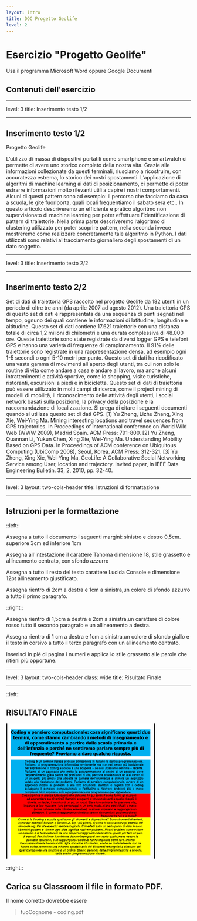 ```yaml
---
layout: intro
title: DOC Progetto Geolife
level: 2
---
```


# Esercizio "Progetto Geolife"

Usa il programma Microsoft Word oppure Google Documenti

## Contenuti dell'esercizio

<Toc columns="2" maxDepth="3" minDepth="3" mode="all" />

---
level: 3
title: Inserimento testo 1/2

---

## Inserimento testo 1/2

Progetto Geolife

L’utilizzo di massa di dispositivi portatili come smartphone e smartwatch ci permette di avere uno storico completo della nostra vita. Grazie alle informazioni collezionate da questi terminali, riusciamo a ricostruire, con accuratezza estrema, lo storico dei nostri spostamenti.
L’applicazione di algoritmi di machine learning ai dati di posizionamento, ci permette di poter estrarre informazioni molto rilevanti utili a capire i nostri comportamenti. Alcuni di questi pattern sono ad esempio: il percorso che facciamo da casa a scuola, le gite fuoriporta, quali locali frequentiamo il sabato sera etc..
In questo articolo descriveremo un efficiente e pratico algoritmo non supervisionato di machine learning per poter effettuare l’identificazione di pattern di traiettorie. Nella prima parte descriveremo l’algoritmo di clustering utilizzato per poter scoprire pattern, nella seconda invece mostreremo come realizzare concretamente tale algoritmo in Python.
I dati utilizzati sono relativi al tracciamento giornaliero degli spostamenti di un dato soggetto.

---
level: 3
title: Inserimento testo 2/2

---
## Inserimento testo 2/2

Set di dati di traiettoria GPS  raccolto nel progetto Geolife da 182 utenti in un periodo di oltre tre anni (da aprile 2007 ad agosto 2012). Una traiettoria GPS di questo set di dati è rappresentata da una sequenza di punti segnati nel tempo, ognuno dei quali contiene le informazioni di latitudine, longitudine e altitudine. Questo set di dati contiene 17.621 traiettorie con una distanza totale di circa 1,2 milioni di chilometri e una durata complessiva di 48.000 ore. Queste traiettorie sono state registrate da diversi logger GPS e telefoni GPS e hanno una varietà di frequenze di campionamento. Il 91% delle traiettorie sono registrate in una rappresentazione densa, ad esempio ogni 1-5 secondi o ogni 5-10 metri per punto. Questo set di dati ha ricodificato una vasta gamma di movimenti all'aperto degli utenti, tra cui non solo le routine di vita come andare a casa e andare al lavoro, ma anche alcuni intrattenimenti e attività sportive, come lo shopping, visite turistiche, ristoranti, escursioni a piedi e in bicicletta. Questo set di dati di traiettoria può essere utilizzato in molti campi di ricerca, come il project mining di modelli di mobilità, il riconoscimento delle attività degli utenti, i social network basati sulla posizione, la privacy della posizione e la raccomandazione di localizzazione. Si prega di citare i seguenti documenti quando si utilizza questo set di dati GPS. [1] Yu Zheng, Lizhu Zhang, Xing Xie, Wei-Ying Ma. Mining interesting locations and travel sequences from GPS trajectories. In Proceedings of International conference on World Wild Web (WWW 2009), Madrid Spain. ACM Press: 791-800. [2] Yu Zheng, Quannan Li, Yukun Chen, Xing Xie, Wei-Ying Ma. Understanding Mobility Based on GPS Data. In Proceedings of ACM conference on Ubiquitous Computing (UbiComp 2008), Seoul, Korea. ACM Press: 312-321. [3] Yu Zheng, Xing Xie, Wei-Ying Ma, GeoLife: A Collaborative Social Networking Service among User, location and trajectory. Invited paper, in IEEE Data Engineering Bulletin. 33, 2, 2010, pp. 32-40.

---
level: 3
layout: two-cols-header
title: Istruzioni di formattazione

---
<style>
.two-cols-header
{
  column-gap: 80px; /* aggiungi la tua dimensione desiderata qui */
}
</style>

## Istruzioni per la formattazione

::left::

Assegna a tutto il documento i seguenti margini: sinistro e destro 0,5cm. superiore 3cm ed inferiore 1cm

Assegna all'intestazione il carattere Tahoma dimensione 18, stile grassetto 
e allineamento centrato, con sfondo azzurro

Assegna a tutto il resto del testo carattere Lucida Console e dimensione 12pt 
allineamento giustificato.

Assegna rientro di 2cm a destra e 1cm a sinistra,un colore di sfondo azzurro a tutto il
primo paragrafo.

::right::

Assegna rientro di 1,5cm a destra e 2cm a sinistra,un carattere di colore rosso tutto il
secondo paragrafo e un allineamento a destra.

Assegna rientro di 1 cm a destra e 1cm a sinistra,un colore di sfondo giallo e il testo in 
corsivo a tutto il
terzo paragrafo con un allineamento centrato.

Inserisci in piè di pagina i numeri e applica lo stile grassetto alle parole che ritieni 
più opportune.

---
level: 3
layout: two-cols-header
class: wide
title: Risultato Finale

---

::left::

## RISULTATO FINALE

![coding](/office/images/primipassi/coding.png)

::right::

## Carica su Classroom il file in formato PDF.

Il nome corretto dovrebbe essere

>tuoCognome - coding.pdf
